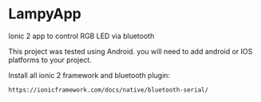 # LampyApp

Ionic 2 app to control RGB LED via bluetooth

This project was tested using Android. you will need to add android or IOS platforms to your project.

Install all ionic 2 framework and bluetooth plugin:

    https://ionicframework.com/docs/native/bluetooth-serial/
